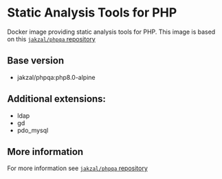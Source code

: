 # Static Analysis Tools for PHP

Docker image providing static analysis tools for PHP.
This image is based on this [`jakzal/phpqa` repository](https://github.com/jakzal/phpqa)

## Base version
* jakzal/phpqa:php8.0-alpine

## Additional extensions:
* ldap
* gd
* pdo_mysql

## More information
For more information see [`jakzal/phpqa` repository](https://github.com/jakzal/phpqa) 